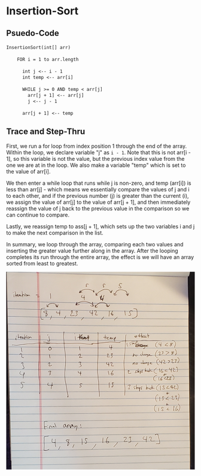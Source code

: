 # Insertion-Sort

## Psuedo-Code

```  
InsertionSort(int[] arr)
  
    FOR i = 1 to arr.length
    
      int j <-- i - 1
      int temp <-- arr[i]
      
      WHILE j >= 0 AND temp < arr[j]
        arr[j + 1] <-- arr[j]
        j <-- j - 1
        
      arr[j + 1] <-- temp
```

## Trace and Step-Thru

First, we run a for loop from index position 1 through the end of the array. Within the loop, we declare variable "j" as ```i - 1```. Note that this is not arr[i - 1], so this variable is not the value, but the previous index value from the one we are at in the loop. We also make a variable "temp" which is set to the value of arr[i]. 

We then enter a while loop that runs while j is non-zero, and temp (arr[i]) is less than arr[j] - which means we essentially compare the values of j and i to each other, and if the previous number (j) is greater than the current (i), we assign the value of arr[j] to the value of arr[j + 1], and then immediately reassign the value of j back to the previous value in the comparison so we can continue to compare.

Lastly, we reassign temp to ass[j + 1], which sets up the two variables i and j to make the next comparison in the list.

In summary, we loop through the array, comparing each two values and inserting the greater value further along in the array. After the looping completes its run through the entire array, the effect is we will have an array sorted from least to greatest.

![Trace-thru](./trace-thru.jpg)